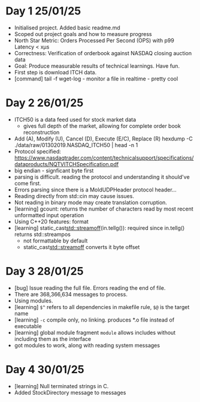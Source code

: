 # Day 1 25/01/25
- Initialised project. Added basic readme.md
- Scoped out project goals and how to measure progress
- North Star Metric: Orders Processed Per Second (OPS) with p99 Latency < xμs
- Correctness: Verification of orderbook against NASDAQ closing auction data
- Goal: Produce measurable results of technical learnings. Have fun.
- First step is download ITCH data.
- [command] tail -f wget-log - monitor a file in realtime - pretty cool

# Day 2 26/01/25
- ITCH50 is a data feed used for stock market data
    - gives full depth of the market, allowing for complete order book reconstruction
- Add (A), Modify (U), Cancel (D), Execute (E/C), Replace (R)
hexdump -C ./data/raw/01302019.NASDAQ_ITCH50 | head -n 1
- Protocol specified: https://www.nasdaqtrader.com/content/technicalsupport/specifications/dataproducts/NQTVITCHSpecification.pdf
- big endian - signficant byte first
- parsing is difficult. reading the protocol and understanding it should've come first.
- Errors parsing since there is a MoldUDPHeader protocol header...
- Reading directly from std::cin may cause issues.
- Not reading in binary mode may create translation corruption.
- [learning] gcount: returns the number of characters read by most recent unformatted input operation
- Using C++20 features: format
- [learning] static_cast<std::streamoff>(in.tellg()): required since in.tellg() returns std::streampos
    - not formattable by default
    - static_cast<std::streamoff> converts it byte offset

# Day 3 28/01/25
- [bug] Issue reading the full file. Errors reading the end of file.
- There are 368,366,634 messages to process.
- Using modules.
- [learning] `$^` refers to all dependencies in makefile rule, `$@` is the target name
- [learning] `-c` compile only, no linking. produces *.o file instead of executable
- [learning] global module fragment `module` allows includes without including them as the interface
- got modules to work, along with reading system messages

# Day 4 30/01/25
- [learning] Null terminated strings in C.
- Added StockDirectory message to messages